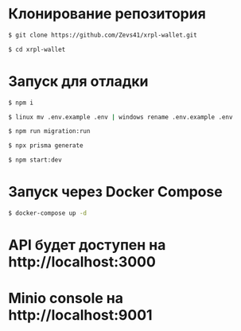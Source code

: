 # Клонирование репозитория

```bash
$ git clone https://github.com/Zevs41/xrpl-wallet.git

$ cd xrpl-wallet
```

# Запуск для отладки

```bash
$ npm i

$ linux mv .env.example .env | windows rename .env.example .env

$ npm run migration:run

$ npx prisma generate

$ npm start:dev
```

# Запуск через Docker Compose

```bash
$ docker-compose up -d
```

# API будет доступен на http://localhost:3000

# Minio console на http://localhost:9001
